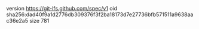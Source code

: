 version https://git-lfs.github.com/spec/v1
oid sha256:dad40f9a1d2776db309376f3f2ba18173d7e27736bfb571511a9638aac36e2a5
size 781
